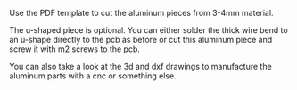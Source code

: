 Use the PDF template to cut the aluminum pieces from 3-4mm material.

The u-shaped piece is optional. You can either solder the thick wire bend to an u-shape directly to the pcb as before or cut this aluminum piece and screw it with m2 screws to the pcb.

You can also take a look at the 3d and dxf drawings to manufacture the aluminum parts with a cnc or something else.
